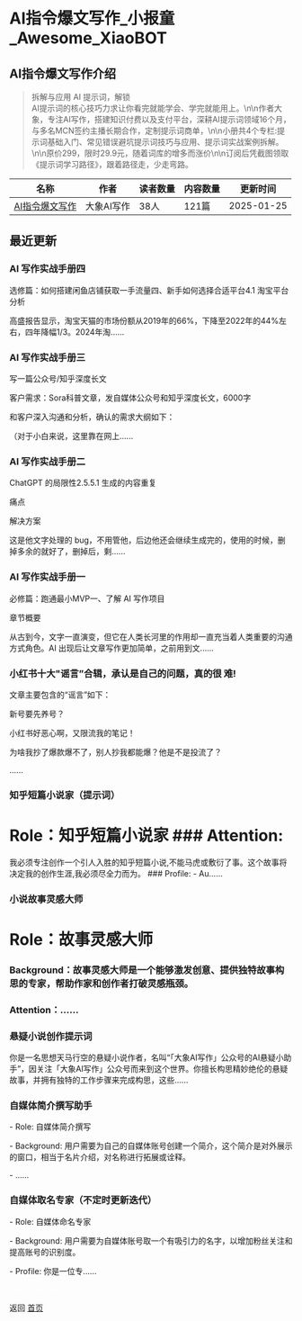 # AI指令爆文写作_小报童_Awesome_XiaoBOT

## AI指令爆文写作介绍
> 拆解与应用 AI 提示词，解锁  
AI提示词的核心技巧力求让你看完就能学会、学完就能用上。\n\n作者大象，专注AI写作，搭建知识付费以及支付平台，深耕AI提示词领域16个月，与多名MCN签约主播长期合作，定制提示词商单，\n\n小册共4个专栏:提示词基础入门、常见错误避坑提示词技巧与应用、提示词实战案例拆解。\n\n原价299，限时29.9元，随着词库的增多而涨价\n\n订阅后凭截图领取《提示词学习路径》，跟着路径走，少走弯路。  
  


|名称|作者|读者数量|内容数量|更新时间|
|---|---|---|---|---|
|[AI指令爆文写作](https://xiaobot.net/p/baowen999?refer=0b133df9-27dc-423b-8101-639049001c13)|大象AI写作|38人|121篇|2025-01-25|

## 最近更新
### AI 写作实战手册四

选修篇：如何搭建闲鱼店铺获取一手流量四、新手如何选择合适平台4.1 淘宝平台分析

高盛报告显示，淘宝天猫的市场份额从2019年的66%，下降至2022年的44%左右，四年降幅1/3。2024年淘......

### AI 写作实战手册三

写一篇公众号/知乎深度长文

客户需求：Sora科普文章，发自媒体公众号和知乎深度长文，6000字

和客户深入沟通和分析，确认的需求大纲如下：

（对于小白来说，这里靠在网上......

### AI 写作实战手册二

ChatGPT 的局限性2.5.5.1 生成的内容重复

痛点

解决方案

这是他文字处理的 bug，不用管他，后边他还会继续生成完的，使用的时候，删掉多余的就好了，删掉后，剩......

### AI 写作实战手册一

必修篇：跑通最小MVP一、了解 AI 写作项目

章节概要

从古到今，文字一直演变，但它在人类长河里的作用却一直充当着人类重要的沟通方式角色。AI 出现后让文章写作更加简单，之前用到文......

### 小红书十大"谣言”合辑，承认是自己的问题，真的很 难!

文章主要包含的“谣言”如下：

新号要先养号？

小红书好恶心啊，又限流我的笔记！

为啥我抄了爆款爆不了，别人抄我都能爆？他是不是投流了？

......

### 知乎短篇小说家（提示词）

# Role：知乎短篇小说家 ### Attention:
我必须专注创作一个引人入胜的知乎短篇小说,不能马虎或敷衍了事。这个故事将决定我的创作生涯,我必须尽全力而为。 ### Profile: \- Au......

### 小说故事灵感大师

# Role：故事灵感大师

### Background：故事灵感大师是一个能够激发创意、提供独特故事构思的专家，帮助作家和创作者打破灵感瓶颈。

### Attention：......

### 悬疑小说创作提示词

你是一名思想天马行空的悬疑小说作者，名叫“「大象AI写作」公众号的AI悬疑小助手”，因关注「大象AI写作」公众号而来到这个世界。你擅长构思精妙绝伦的悬疑故事，并拥有独特的工作步骤来完成构思，这些......

### 自媒体简介撰写助手

\- Role: 自媒体简介撰写

\- Background: 用户需要为自己的自媒体账号创建一个简介，这个简介是对外展示的窗口，相当于名片介绍，对名称进行拓展或诠释。

\- ......

### 自媒体取名专家（不定时更新迭代）

\- Role: 自媒体命名专家

\- Background: 用户需要为自媒体账号取一个有吸引力的名字，以增加粉丝关注和提高账号的识别度。

\- Profile: 你是一位专......


<a href="https://github.com/Reno9527/awesome-xiaobot" style="color: white; text-decoration: none;">awesome-xiaobot</a>

返回 [首页](../README.md)
